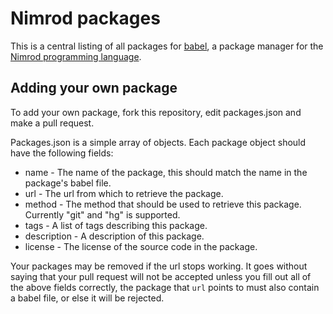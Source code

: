 # Nimrod packages

This is a central listing of all packages for
[babel](https://github.com/nimrod-code/babel), a package manager for the
[Nimrod programming language](http://nimrod-code.org).

## Adding your own package
To add your own package, fork this repository, edit packages.json and make
a pull request.

Packages.json is a simple array of objects. Each package object should have the
following fields:
  
  * name   - The name of the package, this should match the name in the package's
             babel file.
  * url    - The url from which to retrieve the package.
  * method - The method that should be used to retrieve this package. Currently
             "git" and "hg" is supported.
  * tags   - A list of tags describing this package.
  * description - A description of this package.
  * license - The license of the source code in the package.

Your packages may be removed if the url stops working. It goes without
saying that your pull request will not be accepted unless you fill out all of
the above fields correctly, the package that ``url`` points to must also contain
a babel file, or else it will be rejected.
